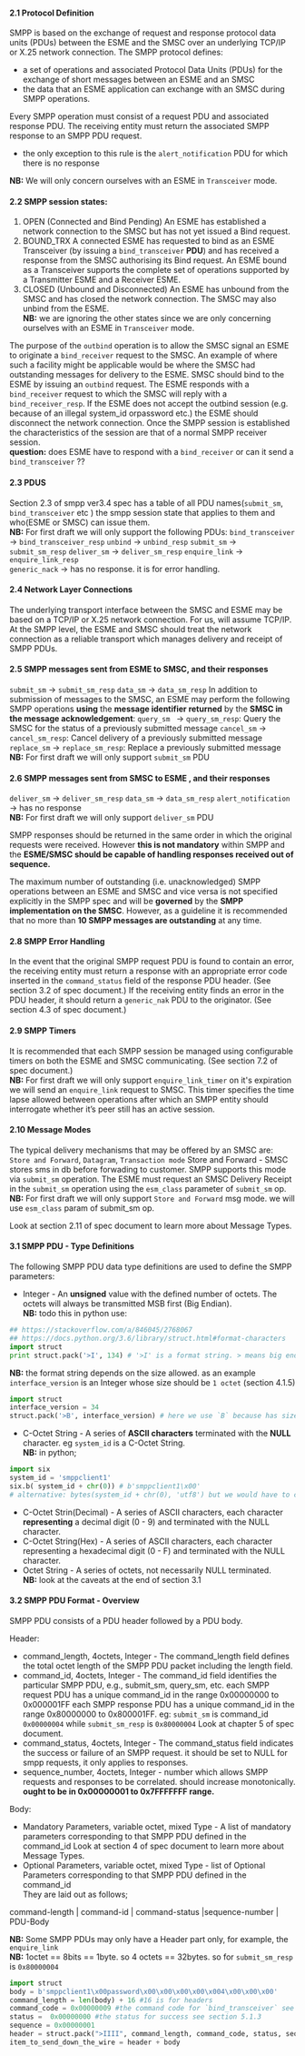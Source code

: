 #### 2.1 Protocol Definition
SMPP is based on the exchange of request and response protocol data units (PDUs) between the ESME and the SMSC over an underlying TCP/IP or X.25 network connection. 
The SMPP protocol defines:
- a set of operations and associated Protocol Data Units (PDUs) for the exchange of short messages between an ESME and an SMSC
- the data that an ESME application can exchange with an SMSC during SMPP operations. 

Every SMPP operation must consist of a request PDU and associated response PDU.
The receiving entity must return the associated SMPP response to an SMPP PDU request.
- the only exception to this rule is the `alert_notification` PDU for which there is no response                   

**NB:** We will only concern ourselves with an ESME in `Transceiver` mode.

#### 2.2 SMPP session states:
1. OPEN (Connected and Bind Pending)
An ESME has established a network connection to the SMSC but has not yet issued a Bind request.
2. BOUND_TRX
A connected ESME has requested to bind as an ESME Transceiver (by issuing a `bind_transceiver` **PDU**) and has received a response from the SMSC authorising its
Bind request. An ESME bound as a Transceiver supports the complete set of operations supported by a Transmitter ESME and a Receiver ESME.
3. CLOSED (Unbound and Disconnected)
An ESME has unbound from the SMSC and has closed the network connection. The SMSC may also unbind from the ESME.                
**NB:** we are ignoring the other states since we are only concerning ourselves with an ESME in `Transceiver` mode.

The purpose of the `outbind` operation is to allow the SMSC signal an ESME to originate a `bind_receiver` request to the SMSC. An example of where such a facility might be applicable would be where the SMSC had outstanding messages for delivery to the ESME.
SMSC should bind to the ESME by issuing an `outbind` request. The ESME responds with a `bind_receiver` request to which the SMSC will reply with a `bind_receiver_resp`. If the ESME does not accept the outbind session (e.g. because of an illegal system_id orpassword etc.) the ESME should disconnect the network connection. Once the SMPP session is established the characteristics of the session are that of a normal SMPP receiver session.                 
**question:** does ESME have to respond with a `bind_receiver` or can it send a `bind_transceiver` ??

#### 2.3 PDUS
Section 2.3 of smpp ver3.4 spec has a table of all PDU names(`submit_sm`, `bind_transceiver` etc ) the smpp session state that applies to them and who(ESME or SMSC) can issue them.                 
**NB:** For first draft we will only support the following PDUs:
`bind_transceiver` -> `bind_transceiver_resp`
`unbind` -> `unbind_resp`
`submit_sm` -> `submit_sm_resp`
`deliver_sm` -> `deliver_sm_resp`
`enquire_link` -> `enquire_link_resp`  
`generic_nack` -> has no response. it is for error handling.

#### 2.4 Network Layer Connections
The underlying transport interface between the SMSC and ESME may be based on a TCP/IP or X.25 network connection.
For us, will assume TCP/IP.
At the SMPP level, the ESME and SMSC should treat the network connection as a reliable transport which manages delivery and receipt of SMPP PDUs.


#### 2.5 SMPP messages sent from ESME to SMSC, and their responses
`submit_sm` -> `submit_sm_resp`
`data_sm` -> `data_sm_resp`
In addition to submission of messages to the SMSC, an ESME may perform the following SMPP operations **using** the **message identifier returned** by the **SMSC in the message acknowledgement**:
`query_sm ` -> `query_sm_resp`: Query the SMSC for the status of a previously submitted message
`cancel_sm` -> `cancel_sm_resp`: Cancel delivery of a previously submitted message
`replace_sm` -> `replace_sm_resp`: Replace a previously submitted message                   
**NB:** For first draft we will only support `submit_sm` PDU

#### 2.6 SMPP messages sent from SMSC to ESME , and their responses
`deliver_sm` -> `deliver_sm_resp` 
`data_sm` -> `data_sm_resp`
`alert_notification` -> has no response                      
**NB:** For first draft we will only support `deliver_sm` PDU

SMPP responses should be returned in the same order in which the original requests were received. 
However **this is not mandatory** within SMPP and the **ESME/SMSC should be capable of handling responses received out of sequence.**

The maximum number of outstanding (i.e. unacknowledged) SMPP operations between an ESME and SMSC and vice versa is not specified explicitly in the SMPP spec and will be **governed** by the **SMPP implementation on the SMSC**.
However, as a guideline it is recommended that no more than **10 SMPP messages are outstanding** at any time.


#### 2.8 SMPP Error Handling
In the event that the original SMPP request PDU is found to contain an error, the receiving entity must return a response with an appropriate error code inserted in the `command_status` field of the response PDU header. (See section 3.2 of spec document.)
If the receiving entity finds an error in the PDU header, it should return a `generic_nak` PDU to the originator. (See section 4.3 of spec document.)

#### 2.9 SMPP Timers
It is recommended that each SMPP session be managed using configurable timers on both the ESME and SMSC communicating.
(See section 7.2 of spec document.)                       
**NB:** For first draft we will only support `enquire_link_timer` on it's expiration we will send an `enquire_link` request to SMSC. This timer specifies the time lapse allowed between operations after which an SMPP entity should interrogate whether it’s peer still has an active session.


#### 2.10 Message Modes
The typical delivery mechanisms that may be offered by an SMSC are: `Store and Forward`, `Datagram`, `Transaction mode`
Store and Forward - SMSC stores sms in db before forwading to customer. SMPP supports this mode via `submit_sm` operation.
The ESME must request an SMSC Delivery Receipt in the `submit_sm` operation using the `esm_class` parameter of `submit_sm` op.                   
**NB:** For first draft we will only support `Store and Forward` msg mode. we will use `esm_class` param of submit_sm op.

Look at section 2.11 of spec document to learn more about Message Types.

#### 3.1 SMPP PDU - Type Definitions
The following SMPP PDU data type definitions are used to define the SMPP parameters:
- Integer - An **unsigned** value with the defined number of octets. The octets will always be transmitted MSB first (Big Endian).       
**NB:** todo this in python use:
```python
## https://stackoverflow.com/a/846045/2768067
## https://docs.python.org/3.6/library/struct.html#format-characters
import struct
print struct.pack('>I', 134) # '>I' is a format string. > means big endian and I means unsigned int
```              
**NB:** the format string depends on the size allowed. as an example `interface_version` is an Integer whose size should be `1 octet` (section 4.1.5)
```python
import struct
interface_version = 34
struct.pack('>B', interface_version) # here we use `B` because has size 1 see; https://docs.python.org/3.6/library/struct.html#format-characters
```

- C-Octet String - A series of **ASCII characters** terminated with the **NULL** character. eg `system_id` is a C-Octet String.            
**NB:** in python;
```python
import six
system_id = 'smppclient1' 
six.b( system_id + chr(0)) # b'smppclient1\x00'
# alternative: bytes(system_id + chr(0), 'utf8') but we would have to check on encoding
```
- C-Octet Strin(Decimal) - A series of ASCII characters, each character **representing** a decimal digit (0 - 9) and terminated with the NULL character.
- C-Octet String(Hex) - A series of ASCII characters, each character representing a hexadecimal digit (0 - F) and terminated with the NULL character.
- Octet String - A series of octets, not necessarily NULL terminated.                    
**NB:** look at the caveats at the end of section 3.1


#### 3.2 SMPP PDU Format - Overview
SMPP PDU consists of a PDU header followed by a PDU body.      

Header:        
- command_length, 4octets, Integer - The command_length field defines the total octet length of the SMPP PDU packet including the length field.
- command_id, 4octets, Integer - The command_id field identifies the particular SMPP PDU, e.g., submit_sm, query_sm, etc.
  each SMPP request PDU has a unique command_id in the range 0x00000000 to 0x000001FF
  each SMPP response PDU has a unique command_id in the range 0x80000000 to 0x800001FF.
  eg: `submit_sm` is command_id `0x00000004` while `submit_sm_resp` is `0x80000004`
  Look at chapter 5 of spec document.
- command_status, 4octets, Integer - The command_status field indicates the success or failure of an SMPP request.
  it should be set to NULL for smpp requests, it only applies to responses.
- sequence_number, 4octets, Integer - number which allows SMPP requests and responses to be correlated. should increase monotonically.
  **ought to be in 0x00000001 to 0x7FFFFFFF range.**                    

Body:
- Mandatory Parameters, variable octet, mixed Type - A list of mandatory parameters corresponding to that SMPP PDU defined in the command_id
  Look at section 4 of spec document to learn more about Message Types.
- Optional Parameters, variable octet, mixed Type - list of Optional Parameters corresponding to that SMPP PDU defined in the command_id          
They are laid out as follows;               

command-length | command-id | command-status |sequence-number | PDU-Body            


**NB:** Some SMPP PDUs may only have a Header part only, for example, the `enquire_link`     
**NB:** 1octet == 8bits == 1byte. so 4 octets == 32bytes. so for `submit_sm_resp` is `0x80000004`
```python
import struct
body = b'smppclient1\x00password\x00\x00\x00\x00\x004\x00\x00\x00'
command_length = len(body) + 16 #16 is for headers
command_code = 0x00000009 #the command code for `bind_transceiver` see section 5.1.2.1
status =  0x00000000 #the status for success see section 5.1.3
sequence = 0x00000001
header = struct.pack(">IIII", command_length, command_code, status, sequence) # will be the same if we used `">LLLL"` as format string
item_to_send_down_the_wire = header + body
```
